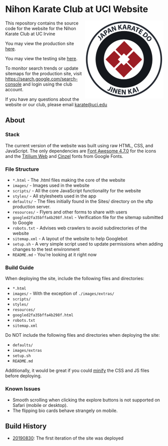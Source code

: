 # Nihon Karate Club at UCI Website

<img src="images/logo.png" width="250px" style="float: right;">

This repository contains the source code for the website for the Nihon Karate Club at UC Irvine

You may view the production site [here](https://www.clubs.uci.edu/karate).

You may view the testing site [here](https://www.ics.uci.edu/~aditeshk/nihon-karate-website/).

To monitor search trends or update sitemaps for the production site, visit <https://search.google.com/search-console> and login using the club account.

If you have any questions about the website or our club, please email <karate@uci.edu>

## About 
### **Stack**
The current version of the website was built using raw HTML, CSS, and JavaScript.
The only dependencies are [Font Awesome 4.7.0](https://cdnjs.cloudflare.com/ajax/libs/font-awesome/4.7.0/css/font-awesome.min.css) for the icons and the [Titilium Web](https://fonts.googleapis.com/css?family=Titillium+Web&display=swap) and [Cinzel](https://fonts.googleapis.com/css?family=Cinzel&display=swap) fonts from Google Fonts.

### **File Structure**
* `*.html` - The .html files making the core of the website
* `images/` - Images used in the website
* `scripts/` - All the core JavaScript functionality for the website
* `styles/` - All stylesheets used in the app
* `defaults/` - The files initially found in the Sites/ directory on the sftp production server.
* `resources/` - Flyers and other forms to share with users
* `googled2fa35bffa4b298f.html` - Verification file for the sitemap submitted to Google
* `robots.txt` - Advises web crawlers to avoid subdirectories of the website
* `sitemap.xml` - A layout of the website to help Googlebot
* `setup.sh` - A very simple script used to update permissions when adding changes to the test environment
* `README.md` - You're looking at it right now

### **Build Guide**
When deploying the site, include the following files and directories: 
* `*.html`
* `images/` - With the exception of `./images/extras/`
* `scripts/`
* `styles/`
* `resources/`
* `googled2fa35bffa4b298f.html`
* `robots.txt`
* `sitemap.xml`

Do NOT include the following files and directories when deploying the site:
* `defaults/`
* `images/extras`
* `setup.sh`
* `README.md`

Additionally, it would be great if you could [minify](https://www.minifier.org) the CSS and JS files before deploying.

### **Known Issues**
- Smooth scrolling when clicking the explore buttons is not supported on Safari (mobile or desktop).
- The flipping bio cards behave strangely on mobile.

## Build History
- [20190830](https://github.com/aramuk/nihon-karate-website/releases/tag/v1.0.0-beta): The first iteration of the site was deployed